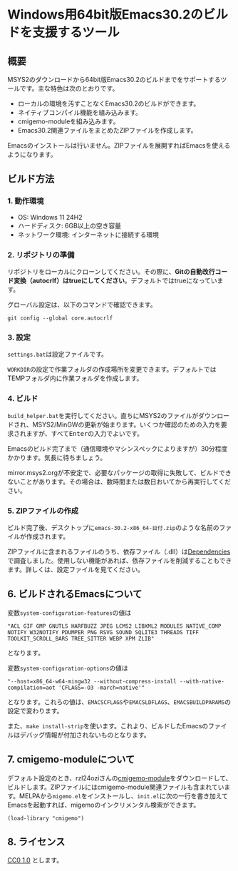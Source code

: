 # Windows用64bit版Emacs30.2のビルドを支援するツール

## 概要

MSYS2のダウンロードから64bit版Emacs30.2のビルドまでをサポートするツールです。主な特色は次のとおりです。

  * ローカルの環境を汚すことなくEmacs30.2のビルドができます。
  * ネイティブコンパイル機能を組み込みます。
  * cmigemo-moduleを組み込みます。
  * Emacs30.2関連ファイルをまとめたZIPファイルを作成します。

Emacsのインストールは行いません。ZIPファイルを展開すればEmacsを使えるようになります。

## ビルド方法

### 1. 動作環境

  * OS: Windows 11 24H2
  * ハードディスク: 6GB以上の空き容量
  * ネットワーク環境: インターネットに接続する環境

### 2. リポジトリの準備

リポジトリをローカルにクローンしてください。その際に、**Gitの自動改行コード変換（autocrlf）はtrueにしてください**。デフォルトではtrueになっています。

グローバル設定は、以下のコマンドで確認できます。

``` shell
git config --global core.autocrlf
```

### 3. 設定

`settings.bat`は設定ファイルです。

`WORKDIR`の設定で作業フォルダの作成場所を変更できます。デフォルトではTEMPフォルダ内に作業フォルダを作成します。

### 4. ビルド

`build_helper.bat`を実行してください。直ちにMSYS2のファイルがダウンロードされ、MSYS2/MinGWの更新が始まります。いくつか確認のための入力を要求されますが、すべて<kbd>Enter</kbd>の入力でよいです。

Emacsのビルド完了まで（通信環境やマシンスペックによりますが）30分程度かかります。気長に待ちましょう。

mirror.msys2.orgが不安定で、必要なパッケージの取得に失敗して、ビルドできないことがあります。その場合は、数時間または数日おいてから再実行してください。

### 5. ZIPファイルの作成

ビルド完了後、デスクトップに`emacs-30.2-x86_64-日付.zip`のような名前のファイルが作成されます。

ZIPファイルに含まれるファイルのうち、依存ファイル（.dll）は[Dependencies](https://github.com/lucasg/Dependencies)で調査しました。使用しない機能があれば、依存ファイルを削減することもできます。詳しくは、設定ファイルを見てください。

## 6. ビルドされるEmacsについて

変数`system-configuration-features`の値は

``` text
"ACL GIF GMP GNUTLS HARFBUZZ JPEG LCMS2 LIBXML2 MODULES NATIVE_COMP NOTIFY W32NOTIFY PDUMPER PNG RSVG SOUND SQLITE3 THREADS TIFF TOOLKIT_SCROLL_BARS TREE_SITTER WEBP XPM ZLIB"
```

となります。

変数`system-configuration-options`の値は

``` text
"--host=x86_64-w64-mingw32 --without-compress-install --with-native-compilation=aot 'CFLAGS=-O3 -march=native'"
```

となります。これらの値は、`EMACSCFLAGS`や`EMACSLDFLAGS`、`EMACSBUILDPARAMS`の設定で変わります。

また、`make install-strip`を使います。これより、ビルドしたEmacsのファイルはデバッグ情報が付加されないものとなります。

## 7. cmigemo-moduleについて

デフォルト設定のとき、rzl24oziさんの[cmigemo-module](https://github.com/rzl24ozi/cmigemo-module)をダウンロードして、ビルドします。ZIPファイルにはcmigemo-module関連ファイルも含まれています。MELPAから`migemo.el`をインストールし、`init.el`に次の一行を書き加えてEmacsを起動すれば、migemoのインクリメンタル検索ができます。

``` emacs-lisp
(load-library "cmigemo")
```

## 8. ライセンス

[CC0 1.0](https://creativecommons.org/publicdomain/zero/1.0/deed) とします。
